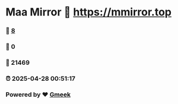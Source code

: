 # Maa Mirror :link: https://mmirror.top 
### :page_facing_up: [8](https://mmirror.top/tag.html) 
### :speech_balloon: 0 
### :hibiscus: 21469 
### :alarm_clock: 2025-04-28 00:51:17 
### Powered by :heart: [Gmeek](https://github.com/Meekdai/Gmeek)
